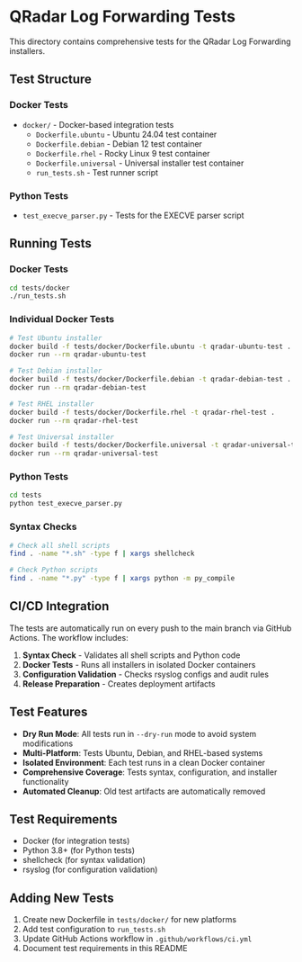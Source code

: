 # QRadar Log Forwarding Tests

This directory contains comprehensive tests for the QRadar Log Forwarding installers.

## Test Structure

### Docker Tests
- `docker/` - Docker-based integration tests
  - `Dockerfile.ubuntu` - Ubuntu 24.04 test container
  - `Dockerfile.debian` - Debian 12 test container  
  - `Dockerfile.rhel` - Rocky Linux 9 test container
  - `Dockerfile.universal` - Universal installer test container
  - `run_tests.sh` - Test runner script

### Python Tests
- `test_execve_parser.py` - Tests for the EXECVE parser script

## Running Tests

### Docker Tests
```bash
cd tests/docker
./run_tests.sh
```

### Individual Docker Tests
```bash
# Test Ubuntu installer
docker build -f tests/docker/Dockerfile.ubuntu -t qradar-ubuntu-test .
docker run --rm qradar-ubuntu-test

# Test Debian installer
docker build -f tests/docker/Dockerfile.debian -t qradar-debian-test .
docker run --rm qradar-debian-test

# Test RHEL installer
docker build -f tests/docker/Dockerfile.rhel -t qradar-rhel-test .
docker run --rm qradar-rhel-test

# Test Universal installer
docker build -f tests/docker/Dockerfile.universal -t qradar-universal-test .
docker run --rm qradar-universal-test
```

### Python Tests
```bash
cd tests
python test_execve_parser.py
```

### Syntax Checks
```bash
# Check all shell scripts
find . -name "*.sh" -type f | xargs shellcheck

# Check Python scripts
find . -name "*.py" -type f | xargs python -m py_compile
```

## CI/CD Integration

The tests are automatically run on every push to the main branch via GitHub Actions. The workflow includes:

1. **Syntax Check** - Validates all shell scripts and Python code
2. **Docker Tests** - Runs all installers in isolated Docker containers
3. **Configuration Validation** - Checks rsyslog configs and audit rules
4. **Release Preparation** - Creates deployment artifacts

## Test Features

- **Dry Run Mode**: All tests run in `--dry-run` mode to avoid system modifications
- **Multi-Platform**: Tests Ubuntu, Debian, and RHEL-based systems
- **Isolated Environment**: Each test runs in a clean Docker container
- **Comprehensive Coverage**: Tests syntax, configuration, and installer functionality
- **Automated Cleanup**: Old test artifacts are automatically removed

## Test Requirements

- Docker (for integration tests)
- Python 3.8+ (for Python tests)
- shellcheck (for syntax validation)
- rsyslog (for configuration validation)

## Adding New Tests

1. Create new Dockerfile in `tests/docker/` for new platforms
2. Add test configuration to `run_tests.sh`
3. Update GitHub Actions workflow in `.github/workflows/ci.yml`
4. Document test requirements in this README